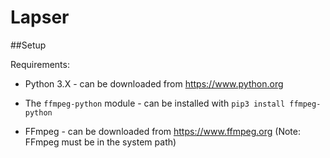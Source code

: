 # Lapser

##Setup

Requirements:

* Python 3.X - can be downloaded from https://www.python.org

* The `ffmpeg-python` module - can be installed with
```pip3 install ffmpeg-python```

* FFmpeg - can be downloaded from https://www.ffmpeg.org (Note: FFmpeg must be in the system path)